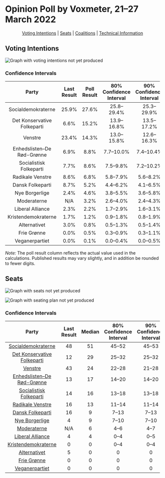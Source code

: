 # Opinion Poll by Voxmeter, 21–27 March 2022

<p align="center"><a href="#voting-intentions">Voting Intentions</a> | <a href="#seats">Seats</a> | <a href="#coalitions">Coalitions</a> | <a href="#technical-information">Technical Information</a></p>

## Voting Intentions

![Graph with voting intentions not yet produced](2022-03-27-Voxmeter.png "Voting Intentions")

### Confidence Intervals

| Party | Last Result | Poll Result | 80% Confidence Interval | 90% Confidence Interval | 95% Confidence Interval | 99% Confidence Interval |
|:-----:|:-----------:|:-----------:|:-----------------------:|:-----------------------:|:-----------------------:|:-----------------------:|
| Socialdemokraterne | 25.9% | 27.6% | 25.8–29.4% |25.3–29.9% |24.9–30.4% |24.1–31.3% |
| Det Konservative Folkeparti | 6.6% | 15.2% | 13.9–16.8% |13.5–17.2% |13.1–17.6% |12.5–18.4% |
| Venstre | 23.4% | 14.3% | 13.0–15.8% |12.6–16.3% |12.3–16.6% |11.7–17.4% |
| Enhedslisten–De Rød-Grønne | 6.9% | 8.8% | 7.7–10.0% |7.4–10.4% |7.2–10.7% |6.7–11.3% |
| Socialistisk Folkeparti | 7.7% | 8.6% | 7.5–9.8% |7.2–10.2% |7.0–10.5% |6.5–11.1% |
| Radikale Venstre | 8.6% | 6.8% | 5.8–7.9% |5.6–8.2% |5.4–8.5% |5.0–9.1% |
| Dansk Folkeparti | 8.7% | 5.2% | 4.4–6.2% |4.1–6.5% |4.0–6.7% |3.6–7.2% |
| Nye Borgerlige | 2.4% | 4.6% | 3.8–5.5% |3.6–5.8% |3.4–6.1% |3.1–6.6% |
| Moderaterne | N/A | 3.2% | 2.6–4.0% |2.4–4.3% |2.3–4.5% |2.0–4.9% |
| Liberal Alliance | 2.3% | 2.2% | 1.7–2.9% |1.6–3.1% |1.4–3.3% |1.2–3.7% |
| Kristendemokraterne | 1.7% | 1.2% | 0.9–1.8% |0.8–1.9% |0.7–2.1% |0.5–2.4% |
| Alternativet | 3.0% | 0.8% | 0.5–1.3% |0.5–1.4% |0.4–1.6% |0.3–1.8% |
| Frie Grønne | 0.0% | 0.5% | 0.3–0.9% |0.3–1.1% |0.2–1.2% |0.2–1.4% |
| Veganerpartiet | 0.0% | 0.1% | 0.0–0.4% |0.0–0.5% |0.0–0.6% |0.0–0.7% |

*Note:* The poll result column reflects the actual value used in the calculations. Published results may vary slightly, and in addition be rounded to fewer digits.

## Seats

![Graph with seats not yet produced](2022-03-27-Voxmeter-seats.png "Seats")

![Graph with seating plan not yet produced](2022-03-27-Voxmeter-seating-plan.png "Seating Plan")

### Confidence Intervals

| Party | Last Result | Median | 80% Confidence Interval | 90% Confidence Interval | 95% Confidence Interval | 99% Confidence Interval |
|:-----:|:-----------:|:------:|:-----------------------:|:-----------------------:|:-----------------------:|:-----------------------:|
| <a href="#socialdemokraterne">Socialdemokraterne</a> | 48 | 51 | 45–52 |45–53 |45–53 |45–56 |
| <a href="#det-konservative-folkeparti">Det Konservative Folkeparti</a> | 12 | 29 | 25–32 |25–32 |23–32 |22–33 |
| <a href="#venstre">Venstre</a> | 43 | 24 | 22–28 |21–28 |21–28 |20–30 |
| <a href="#enhedslisten–de-rød-grønne">Enhedslisten–De Rød-Grønne</a> | 13 | 17 | 14–20 |14–20 |14–20 |12–20 |
| <a href="#socialistisk-folkeparti">Socialistisk Folkeparti</a> | 14 | 16 | 13–18 |13–18 |13–18 |12–18 |
| <a href="#radikale-venstre">Radikale Venstre</a> | 16 | 13 | 11–14 |11–14 |10–14 |9–16 |
| <a href="#dansk-folkeparti">Dansk Folkeparti</a> | 16 | 9 | 7–13 |7–13 |7–13 |6–14 |
| <a href="#nye-borgerlige">Nye Borgerlige</a> | 4 | 9 | 7–10 |7–10 |7–11 |7–12 |
| <a href="#moderaterne">Moderaterne</a> | N/A | 6 | 4–6 |4–7 |4–7 |4–9 |
| <a href="#liberal-alliance">Liberal Alliance</a> | 4 | 4 | 0–4 |0–5 |0–5 |0–6 |
| <a href="#kristendemokraterne">Kristendemokraterne</a> | 0 | 0 | 0–4 |0–4 |0–4 |0–4 |
| <a href="#alternativet">Alternativet</a> | 5 | 0 | 0 |0 |0 |0 |
| <a href="#frie-grønne">Frie Grønne</a> | 0 | 0 | 0 |0 |0 |0 |
| <a href="#veganerpartiet">Veganerpartiet</a> | 0 | 0 | 0 |0 |0 |0 |

